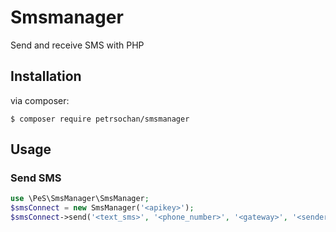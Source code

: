 # Smsmanager
Send and receive SMS with PHP

## Installation

via composer:

    $ composer require petrsochan/smsmanager

## Usage

### Send SMS

```php
use \PeS\SmsManager\SmsManager;
$smsConnect = new SmsManager('<apikey>');
$smsConnect->send('<text_sms>', '<phone_number>', '<gateway>', '<sender>');
```
